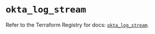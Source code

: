 # `okta_log_stream`

Refer to the Terraform Registry for docs: [`okta_log_stream`](https://registry.terraform.io/providers/okta/okta/4.11.0/docs/resources/log_stream).

